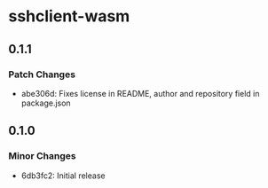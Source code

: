# sshclient-wasm

## 0.1.1

### Patch Changes

- abe306d: Fixes license in README, author and repository field in package.json

## 0.1.0

### Minor Changes

- 6db3fc2: Initial release
